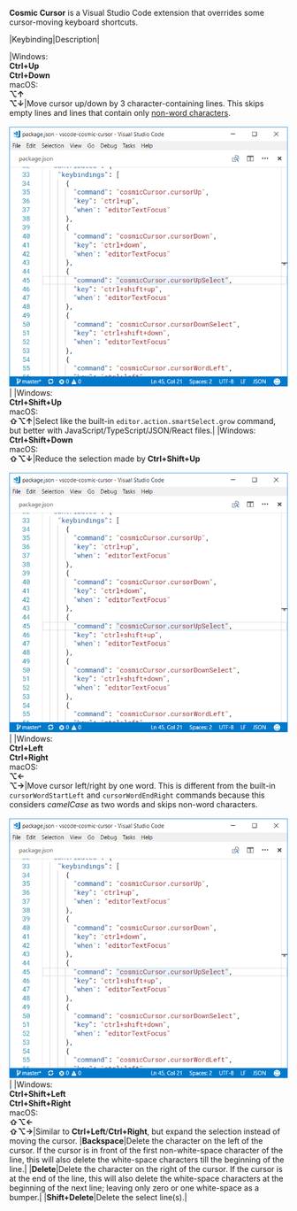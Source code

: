 **Cosmic Cursor** is a Visual Studio Code extension that overrides some cursor-moving keyboard shortcuts.

|Keybinding|Description|

|Windows:<br>**Ctrl+Up**<br>**Ctrl+Down**<br>macOS:<br>**⌥↑**<br>**⌥↓**|Move cursor up/down by 3 character-containing lines. This skips empty lines and lines that contain only [non-word characters](https://www.w3schools.com/Jsref/jsref_regexp_wordchar_non.asp).<br><br>![ctrl+up](docs/ctrl+up.gif)|
|Windows:<br>**Ctrl+Shift+Up**<br>macOS:<br>**⇧⌥↑**|Select like the built-in `editor.action.smartSelect.grow` command, but better with JavaScript/TypeScript/JSON/React files.|
|Windows:<br>**Ctrl+Shift+Down**<br>macOS:<br>**⇧⌥↓**|Reduce the selection made by **Ctrl+Shift+Up**<br><br>![ctrl+shift+up](docs/ctrl+shift+up.gif)|
|Windows:<br>**Ctrl+Left**<br>**Ctrl+Right**<br>macOS:<br>**⌥←**<br>**⌥→**|Move cursor left/right by one word. This is different from the built-in `cursorWordStartLeft` and `cursorWordEndRight` commands because this considers _camelCase_ as two words and skips non-word characters.<br><br>![ctrl+right](docs/ctrl+right.gif)|
|Windows:<br>**Ctrl+Shift+Left**<br>**Ctrl+Shift+Right**<br>macOS:<br>**⇧⌥←**<br>**⇧⌥→**|Similar to **Ctrl+Left**/**Ctrl+Right**, but expand the selection instead of moving the cursor.
|**Backspace**|Delete the character on the left of the cursor. If the cursor is in front of the first non-white-space character of the line, this will also delete the white-space characters till the beginning of the line.|
|**Delete**|Delete the character on the right of the cursor. If the cursor is at the end of the line, this will also delete the white-space characters at the beginning of the next line; leaving only zero or one white-space as a bumper.|
|**Shift+Delete**|Delete the select line(s).|
